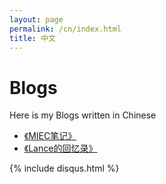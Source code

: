 ```yaml
---
layout: page
permalink: /cn/index.html
title: 中文
---
```


# Blogs

Here is my Blogs written in Chinese

- [《MIEC笔记》](https://mieclance.club/bao/lance-note)
- [《Lance的回忆录》](https://mieclance.club/bao/lance-memoirs)





{% include disqus.html %} 
